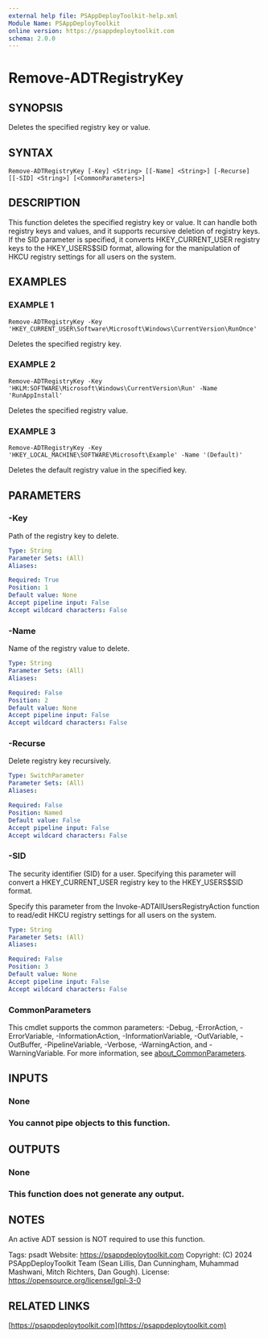 ```yaml
---
external help file: PSAppDeployToolkit-help.xml
Module Name: PSAppDeployToolkit
online version: https://psappdeploytoolkit.com
schema: 2.0.0
---
```


# Remove-ADTRegistryKey

## SYNOPSIS
Deletes the specified registry key or value.

## SYNTAX

```
Remove-ADTRegistryKey [-Key] <String> [[-Name] <String>] [-Recurse] [[-SID] <String>] [<CommonParameters>]
```

## DESCRIPTION
This function deletes the specified registry key or value.
It can handle both registry keys and values, and it supports recursive deletion of registry keys.
If the SID parameter is specified, it converts HKEY_CURRENT_USER registry keys to the HKEY_USERS\$SID format, allowing for the manipulation of HKCU registry settings for all users on the system.

## EXAMPLES

### EXAMPLE 1
```
Remove-ADTRegistryKey -Key 'HKEY_CURRENT_USER\Software\Microsoft\Windows\CurrentVersion\RunOnce'
```

Deletes the specified registry key.

### EXAMPLE 2
```
Remove-ADTRegistryKey -Key 'HKLM:SOFTWARE\Microsoft\Windows\CurrentVersion\Run' -Name 'RunAppInstall'
```

Deletes the specified registry value.

### EXAMPLE 3
```
Remove-ADTRegistryKey -Key 'HKEY_LOCAL_MACHINE\SOFTWARE\Microsoft\Example' -Name '(Default)'
```

Deletes the default registry value in the specified key.

## PARAMETERS

### -Key
Path of the registry key to delete.

```yaml
Type: String
Parameter Sets: (All)
Aliases:

Required: True
Position: 1
Default value: None
Accept pipeline input: False
Accept wildcard characters: False
```

### -Name
Name of the registry value to delete.

```yaml
Type: String
Parameter Sets: (All)
Aliases:

Required: False
Position: 2
Default value: None
Accept pipeline input: False
Accept wildcard characters: False
```

### -Recurse
Delete registry key recursively.

```yaml
Type: SwitchParameter
Parameter Sets: (All)
Aliases:

Required: False
Position: Named
Default value: False
Accept pipeline input: False
Accept wildcard characters: False
```

### -SID
The security identifier (SID) for a user.
Specifying this parameter will convert a HKEY_CURRENT_USER registry key to the HKEY_USERS\$SID format.

Specify this parameter from the Invoke-ADTAllUsersRegistryAction function to read/edit HKCU registry settings for all users on the system.

```yaml
Type: String
Parameter Sets: (All)
Aliases:

Required: False
Position: 3
Default value: None
Accept pipeline input: False
Accept wildcard characters: False
```

### CommonParameters
This cmdlet supports the common parameters: -Debug, -ErrorAction, -ErrorVariable, -InformationAction, -InformationVariable, -OutVariable, -OutBuffer, -PipelineVariable, -Verbose, -WarningAction, and -WarningVariable. For more information, see [about_CommonParameters](http://go.microsoft.com/fwlink/?LinkID=113216).

## INPUTS

### None
### You cannot pipe objects to this function.
## OUTPUTS

### None
### This function does not generate any output.
## NOTES
An active ADT session is NOT required to use this function.

Tags: psadt
Website: https://psappdeploytoolkit.com
Copyright: (C) 2024 PSAppDeployToolkit Team (Sean Lillis, Dan Cunningham, Muhammad Mashwani, Mitch Richters, Dan Gough).
License: https://opensource.org/license/lgpl-3-0

## RELATED LINKS

[https://psappdeploytoolkit.com](https://psappdeploytoolkit.com)
